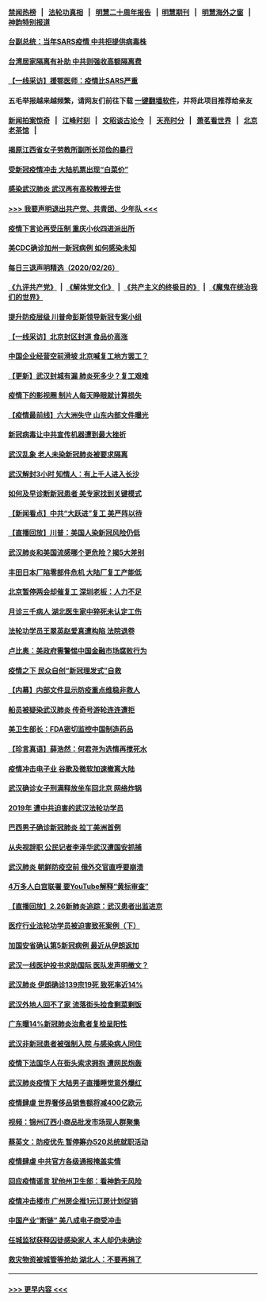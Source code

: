 #### [禁闻热榜](热点新闻.md?=0)  &nbsp;&nbsp;|&nbsp;&nbsp; [法轮功真相](https://github.com/gfw-breaker/truth/blob/master/README.md?=0) &nbsp;&nbsp;|&nbsp;&nbsp; [明慧二十周年报告](https://github.com/gfw-breaker/mh-reports/blob/master/README.md?=0) &nbsp;&nbsp;|&nbsp;&nbsp;[明慧期刊](https://github.com/gfw-breaker/mh-qikan) &nbsp;&nbsp;|&nbsp;&nbsp; [明慧海外之窗](https://github.com/gfw-breaker/mh-news/blob/master/README.md?=0) &nbsp;&nbsp;|&nbsp;&nbsp; [神韵特别报道](https://github.com/gfw-breaker/mh-news/blob/master/shenyun.md?=0)
#### [台副总统：当年SARS疫情 中共拒提供病毒株](../pages/nsc413/n11899641.md?t=02271731) 
#### [台湾居家隔离有补助 中共则强收高额隔离费](../pages/nsc413/n11899333.md?t=02271731) 
#### [【一线采访】援鄂医师：疫情比SARS严重](../pages/nsc413/n11899583.md?t=02271731) 
#### 五毛举报越来越频繁，请网友们前往下载 [一键翻墙软件](https://github.com/gfw-breaker/ssr-accounts)，并将此项目推荐给亲友
#### [新闻拍案惊奇](https://github.com/gfw-breaker/banned-news/blob/master/pages/link4.md) &nbsp;&nbsp;|&nbsp;&nbsp; [江峰时刻](https://github.com/gfw-breaker/banned-news/blob/master/pages/link4.md) &nbsp;&nbsp;|&nbsp;&nbsp; [文昭谈古论今](https://github.com/gfw-breaker/banned-news/blob/master/pages/link4.md) &nbsp;&nbsp;|&nbsp;&nbsp; [天亮时分](https://github.com/gfw-breaker/banned-news/blob/master/pages/link4.md) &nbsp;&nbsp;|&nbsp;&nbsp; [萧茗看世界](https://github.com/gfw-breaker/banned-news/blob/master/pages/link4.md) &nbsp;&nbsp;|&nbsp;&nbsp; [北京老茶馆](https://github.com/gfw-breaker/banned-news/blob/master/pages/link4.md) &nbsp;&nbsp;|&nbsp;&nbsp; 
#### [揭原江西省女子劳教所副所长邓俭的暴行](../pages/nsc413/n11898252.md?t=02271731) 
#### [受新冠疫情冲击 大陆机票出现“白菜价”](../pages/nsc413/n11899112.md?t=02271731) 
#### [感染武汉肺炎 武汉再有高校教授去世](../pages/nsc413/n11897445.md?t=02271731) 
#### [>>> 我要声明退出共产党、共青团、少年队 <<<](https://github.com/begood0513/goodnews/blob/master/quit/letter.md) 
#### [疫情下言论再受压制 重庆小伙四进派出所](../pages/nsc413/n11899264.md?t=02271731) 
#### [美CDC确诊加州一新冠病例 如何感染未知](../pages/nsc413/n11899165.md?t=02271731) 
#### [每日三退声明精选（2020/02/26）](../pages/nsc413/n11899235.md?t=02271731) 
#### [《九评共产党》](https://github.com/begood0513/9ping.md/blob/master/README.md) &nbsp;|&nbsp; [《解体党文化》](../../../../jtdwh.md/blob/master/README.md)  &nbsp;|&nbsp; [《共产主义的终极目的》](../../../../gczydzjmd.md/blob/master/README.md) &nbsp;|&nbsp; [《魔鬼在统治我们的世界》](../../../../mgztzwmdsj.md/blob/master/README.md) 
#### [提升防疫层级 川普命彭斯领导新冠专案小组](../pages/nsc413/n11898934.md?t=02271731) 
#### [【一线采访】北京封区封道 食品价高涨](../pages/nsc413/n11898771.md?t=02271731) 
#### [中国企业经营空前滑坡 北京喊复工地方罢工？](../pages/nsc413/n11898503.md?t=02271731) 
#### [【更新】武汉封城有漏 肺炎死多少？复工艰难](../pages/nsc413/n11890652.md?t=02271731) 
#### [疫情下的影视圈 制片人每天睁眼就计算损失](../pages/nsc413/n11898270.md?t=02271731) 
#### [【疫情最前线】六大洲失守 山东内部文件曝光](../pages/nsc413/n11898455.md?t=02271731) 
#### [新冠病毒让中共宣传机器遭到最大挫折](../pages/nsc413/n11898739.md?t=02271731) 
#### [武汉乱象 老人未染新冠肺炎被要求隔离](../pages/nsc413/n11898557.md?t=02271731) 
#### [武汉解封3小时 知情人：有上千人进入长沙](../pages/nsc413/n11898505.md?t=02271731) 
#### [如何及早诊断新冠患者 美专家找到关键模式](../pages/nsc413/n11898626.md?t=02271731) 
#### [【新闻看点】中共“大跃进”复工 美严阵以待](../pages/nsc413/n11898221.md?t=02271731) 
#### [【直播回放】川普：美国人染新冠风险仍低](../pages/nsc413/n11898088.md?t=02271731) 
#### [武汉肺炎和美国流感哪个更危险？揭5大差别](../pages/nsc413/n11888203.md?t=02271731) 
#### [丰田日本厂陷零部件危机 大陆厂复工产能低](../pages/nsc413/n11898580.md?t=02271731) 
#### [北京暂停两会却催复工 深圳老板：人力不足](../pages/nsc413/n11898526.md?t=02271731) 
#### [月诊三千病人 湖北医生家中猝死未认定工伤](../pages/nsc413/n11898375.md?t=02271731) 
#### [法轮功学员王翠英赵爱真遭构陷 法院退卷](../pages/nsc413/n11897965.md?t=02271731) 
#### [卢比奥：美政府需警惕中国金融市场腐败行为](../pages/nsc413/n11898327.md?t=02271731) 
#### [疫情之下 民众自创“新冠理发式”自救](../pages/nsc413/n11898320.md?t=02271731) 
#### [【内幕】内部文件显示防疫重点维稳非救人](../pages/nsc413/n11896183.md?t=02271731) 
#### [船员被疑染武汉肺炎 传奇号游轮连连遭拒](../pages/nsc413/n11898226.md?t=02271731) 
#### [美卫生部长：FDA密切监控中国制造药品](../pages/nsc413/n11898231.md?t=02271731) 
#### [【珍言真语】薛浩然：何君尧为选情再搅死水](../pages/nsc413/n11898269.md?t=02271731) 
#### [疫情冲击电子业 谷歌及微软加速撤离大陆](../pages/nsc413/n11898078.md?t=02271731) 
#### [武汉确诊女子刑满释放坐车回北京 网络炸锅](../pages/nsc413/n11897989.md?t=02271731) 
#### [2019年 遭中共迫害的武汉法轮功学员](../pages/nsc413/n11897403.md?t=02271731) 
#### [巴西男子确诊新冠肺炎 拉丁美洲首例](../pages/nsc413/n11898020.md?t=02271731) 
#### [从央视辞职 公民记者李泽华武汉遭国安抓捕](../pages/nsc413/n11898004.md?t=02271731) 
#### [武汉肺炎 朝鲜防疫空前 俄外交官直呼要崩溃](../pages/nsc413/n11897857.md?t=02271731) 
#### [4万多人白宫联署 要YouTube解释“黄标审查”](../pages/nsc413/n11897803.md?t=02271731) 
#### [【直播回放】2.26新肺炎追踪：武汉患者出监进京](../pages/nsc413/n11897551.md?t=02271731) 
#### [医疗行业法轮功学员被迫害致死案例（下）](../pages/nsc413/n11885508.md?t=02271731) 
#### [加国安省确认第5新冠病例 最近从伊朗返加](../pages/nsc413/n11897941.md?t=02271731) 
#### [武汉一线医护投书求助国际 医队发声明撤文？](../pages/nsc413/n11897501.md?t=02271731) 
#### [武汉肺炎 伊朗确诊139宗19死 致死率近14%](../pages/nsc413/n11897547.md?t=02271731) 
#### [武汉外地人回不了家 流落街头捡食剩菜剩饭](../pages/nsc413/n11897400.md?t=02271731) 
#### [广东曝14%新冠肺炎治愈者复检呈阳性](../pages/nsc413/n11896982.md?t=02271731) 
#### [武汉非新冠患者被强制入院 与感染病人同住](../pages/nsc413/n11896414.md?t=02271731) 
#### [疫情下法国华人在街头索求拥抱 遭网民炮轰](../pages/nsc413/n11897016.md?t=02271731) 
#### [武汉肺炎疫情下 大陆男子直播睡觉意外爆红](../pages/nsc413/n11896806.md?t=02271731) 
#### [疫情肆虐 世界奢侈品销售额将减400亿欧元](../pages/nsc413/n11896893.md?t=02271731) 
#### [视频：锦州辽西小商品批发市场现人群聚集](../pages/nsc413/n11896426.md?t=02271731) 
#### [蔡英文：防疫优先 暂停筹办520总统就职活动](../pages/nsc413/n11896828.md?t=02271731) 
#### [疫情肆虐 中共官方各级通报掩盖实情](../pages/nsc413/n11882625.md?t=02271731) 
#### [回应疫情谣言 犹他州卫生部：看神韵无风险](../pages/nsc413/n11896078.md?t=02271731) 
#### [疫情冲击楼市 广州房企推1元订房计划促销](../pages/nsc413/n11896386.md?t=02271731) 
#### [中国产业“断链” 美八成电子商受冲击](../pages/nsc413/n11896736.md?t=02271731) 
#### [任城监狱获释囚徒感染家人 本人却仍未确诊](../pages/nsc413/n11896610.md?t=02271731) 
#### [救灾物资被城管等抢劫 湖北人：不要再捐了](../pages/nsc413/n11896439.md?t=02271731) 

----
#### [ >>> 更早内容 <<< ](../indexes/nsc413-earlier.md)

